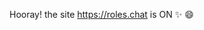 
Hooray! the site <a href="{{ site.baseurl | prepend: site.url }}">https://roles.chat</a> is ON :sparkles: :smile:
